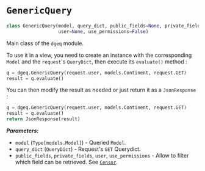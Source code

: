 # `GenericQuery`

```python
class GenericQuery(model, query_dict, public_fields=None, private_fields=None,
                   user=None, use_permissions=False)

```

Main class of the `dgeq` module.

To use it in a view, you need to create an instance with the corresponding
`Model` and the `request`'s `QueryDict`, then execute its `evaluate()` method :

```python
q = dgeq.GenericQuery(request.user, models.Continent, request.GET)
result = q.evaluate()
```

You can then modify the result as needed or just return it as a
`JsonResponse` :

```python
q = dgeq.GenericQuery(request.user, models.Continent, request.GET)
result = q.evaluate()
return JsonResponse(result)
```

***Parameters:***

* `model` (`Type[models.Model]`) - Queried `Model`.
* `query_dict` (`QueryDict`) - Request's `GET` Querydict.
* `public_fields`, `private_fields`, `user`, `use_permissions` - Allow to filter which field can be
  retrieved. See [`Censor`](censor.md).
